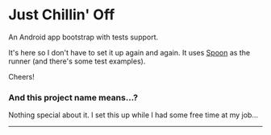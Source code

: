 # Just Chillin' Off

An Android app bootstrap with tests support.

It's here so I don't have to set it up again and again. It uses [Spoon][1] as the runner (and there's some test examples).

Cheers!

### And this project name means...?

Nothing special about it. I set this up while I had some free time at my job...

---
[1]:http://square.github.io/spoon/
